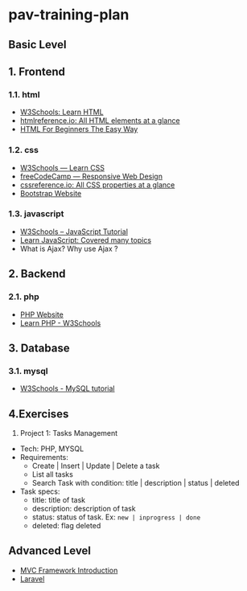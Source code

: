 # pav-training-plan

## Basic Level

## 1. Frontend

### 1.1. html
  - [W3Schools: Learn HTML](https://www.w3schools.com/html/html_intro.asp)
  - [htmlreference.io: All HTML elements at a glance](https://html.com/)
  - [HTML For Beginners The Easy Way](https://html.com/)
  
### 1.2. css
  - [W3Schools — Learn CSS](https://www.w3schools.com/css/)
  - [freeCodeCamp — Responsive Web Design](https://learn.shayhowe.com/html-css/building-your-first-web-page/)
  - [cssreference.io: All CSS properties at a glance](https://cssreference.io/)
  - [Bootstrap Website](https://getbootstrap.com/docs/5.2/getting-started/introduction/)
  
### 1.3. javascript
  - [W3Schools – JavaScript Tutorial](https://www.w3schools.com/js/)
  - [Learn JavaScript: Covered many topics](https://www.javascripttutorial.net/)
  - What is Ajax? Why use Ajax ?

## 2. Backend
### 2.1. php
  - [PHP Website](https://php.org/)
  - [Learn PHP - W3Schools](https://www.w3schools.com/php/)

## 3. Database
### 3.1. mysql
  - [W3Schools - MySQL tutorial](https://www.w3schools.com/mySQl/default.asp)

## 4.Exercises
  1. Project 1: Tasks Management
  - Tech: PHP, MYSQL
  - Requirements: 
      - Create | Insert | Update | Delete a task
      - List all tasks
      - Search Task with condition: title | description | status | deleted
  - Task specs: 
      - title: title of task
      - description: description of task
      - status: status of task. Ex: `new | inprogress | done`
      - deleted: flag deleted

## Advanced Level
-  [MVC Framework Introduction](https://www.geeksforgeeks.org/mvc-framework-introduction/)
-  [Laravel](https://laravel.com/docs/9.x)
